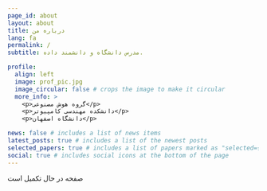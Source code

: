 ```yaml
---
page_id: about
layout: about
title: درباره من
lang: fa
permalink: /
subtitle: مدرس دانشگاه و دانشمند داده.

profile:
  align: left
  image: prof_pic.jpg
  image_circular: false # crops the image to make it circular
  more_info: >
    <p>گروه هوش مصنوعی</p>
    <p>دانشکده مهندسی کامپیوتر</p>
    <p>دانشگاه اصفهان</p>

news: false # includes a list of news items
latest_posts: true # includes a list of the newest posts
selected_papers: true # includes a list of papers marked as "selected={true}"
social: true # includes social icons at the bottom of the page
---
```


صفحه در حال تکمیل است